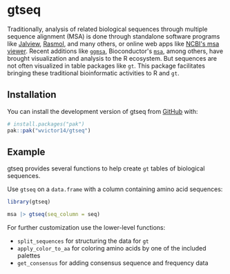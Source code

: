 
# gtseq

<!-- badges: start -->
<!-- badges: end -->

Traditionally, analysis of related biological sequences through multiple sequence alignment (MSA) is done through standalone software programs like [Jalview](https://www.jalview.org/), [Rasmol](https://www.openrasmol.org/), and many others, or online web apps like [NCBI's msa viewer](https://www.ncbi.nlm.nih.gov/projects/msaviewer/). Recent additions like [`ggmsa`](https://yulab-smu.top/ggmsa/), Bioconductor's [`msa`](https://www.bioconductor.org/packages/release/bioc/html/msa.html), among others, have brought visualization and analysis to the R ecosystem. But sequences are not often visualized in table packages like `gt`. This package facilitates bringing these traditional bioinformatic activities to R and `gt`.

## Installation

You can install the development version of gtseq from [GitHub](https://github.com/) with:

``` r
# install.packages("pak")
pak::pak("wvictor14/gtseq")
```

## Example

gtseq provides several functions to help create `gt` tables of biological sequences.

Use `gtseq` on a `data.frame` with a column containing amino acid sequences:

``` r
library(gtseq)

msa |> gtseq(seq_column = seq)
```

For further customization use the lower-level functions:

- `split_sequences` for structuring the data for `gt`
- `apply_color_to_aa` for coloring amino acids by one of the included palettes
- `get_consensus` for adding consensus sequence and frequency data